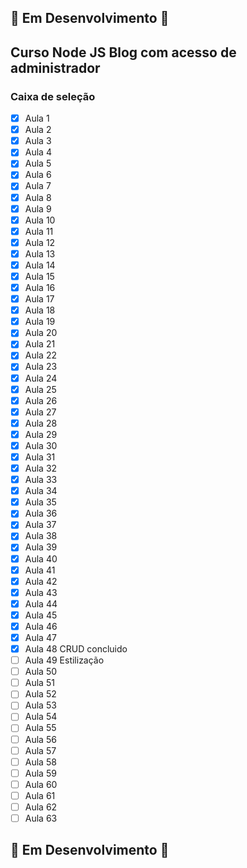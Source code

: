 ## :construction: Em Desenvolvimento :construction:

## Curso Node JS Blog com acesso de administrador

### Caixa de seleção 
- [x] Aula 1
- [x] Aula 2
- [x] Aula 3
- [x] Aula 4
- [x] Aula 5
- [x] Aula 6
- [x] Aula 7
- [x] Aula 8
- [x] Aula 9
- [x] Aula 10
- [x] Aula 11
- [x] Aula 12
- [x] Aula 13
- [x] Aula 14
- [x] Aula 15
- [x] Aula 16
- [x] Aula 17
- [x] Aula 18
- [x] Aula 19
- [x] Aula 20
- [x] Aula 21
- [x] Aula 22
- [x] Aula 23
- [x] Aula 24
- [x] Aula 25
- [x] Aula 26
- [x] Aula 27
- [x] Aula 28
- [x] Aula 29
- [x] Aula 30
- [x] Aula 31
- [x] Aula 32
- [x] Aula 33
- [x] Aula 34
- [x] Aula 35
- [x] Aula 36
- [x] Aula 37
- [x] Aula 38
- [x] Aula 39
- [x] Aula 40
- [x] Aula 41
- [x] Aula 42
- [x] Aula 43
- [x] Aula 44
- [x] Aula 45
- [x] Aula 46
- [x] Aula 47 
- [x] Aula 48 CRUD concluido
- [ ] Aula 49 Estilização
- [ ] Aula 50
- [ ] Aula 51
- [ ] Aula 52
- [ ] Aula 53
- [ ] Aula 54
- [ ] Aula 55
- [ ] Aula 56
- [ ] Aula 57
- [ ] Aula 58
- [ ] Aula 59
- [ ] Aula 60
- [ ] Aula 61
- [ ] Aula 62
- [ ] Aula 63

## :construction: Em Desenvolvimento :construction:


